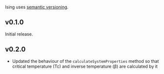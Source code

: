 Ising uses [semantic versioning](http://semver.org/).

## v0.1.0

Initial release.

## v0.2.0

* Updated the behaviour of the `calculateSystemProperties` method so that critical temperature (Tc) and inverse temperature (β) are calculated by it
